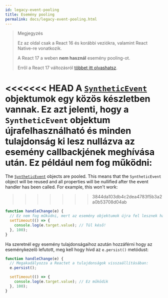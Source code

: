 ```yaml
---
id: legacy-event-pooling
title: Esemény pooling
permalink: docs/legacy-event-pooling.html
---
```


>Megjegyzés
>
>Ez az oldal csak a React 16 és korábbi veziókra, valamint React Native-re vonatkozik.
>
>A React 17 a weben **nem használ** esemény pooling-ot.
>
>Erről a React 17 változásról [többet itt olvashatsz](/blog/2020/08/10/react-v17-rc.html#no-event-pooling).

<<<<<<< HEAD
A [`SyntheticEvent`](/docs/events.html) objektumok egy közös készletben vannak. Ez azt jelenti, hogy a `SyntheticEvent` objektum újrafelhasználható és minden tulajdonság ki lesz nullázva az esemény callbackjének meghívása után. Ez például nem fog működni:
=======
The [`SyntheticEvent`](/docs/events.html) objects are pooled. This means that the `SyntheticEvent` object will be reused and all properties will be nullified after the event handler has been called. For example, this won't work:
>>>>>>> 3844da103db4c2dea4783f5b3a2a0b53708d04ab

```javascript
function handleChange(e) {
  // Ez nem fog műküdni, mert az esemény objektumok újra fel lesznek használva.
  setTimeout(() => {
    console.log(e.target.value); // Túl késő!
  }, 100);
}
```

Ha szeretnél egy esemény tulajdonságaihoz azután hozzáférni hogy az eseménykezelő lefutott, meg kell hogy hívd az `e.persist()` metódust:

```javascript
function handleChange(e) {
  // Megakadályozza a Reactet a tulajdonságok visszaállításában:
  e.persist();

  setTimeout(() => {
    console.log(e.target.value); // Ez működik
  }, 100);
}
```
